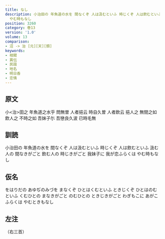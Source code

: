 ```yaml
---
title: なし
description: 小治田の 年魚道の水を 間なくぞ 人は汲むといふ 時じくぞ 人は飲むといふ 汲む人の 間なきがごと 飲む人の 時じきがごと 我妹子に 我が恋ふらくは
  やむ時もなし
position: 3260
category: 巻13
version: '1.0'
volume: 13
comparison:
- 沼 -> 治 [元][天][類]
keywords:
- 相聞
- 異伝
- 民謡
- 地名
- 明日香
- 恋情
---
```


## 原文

小<治>田之 年魚道之水乎 問無曽 人者挹云 時自久曽 人者飲云 挹人之 無間之如 飲人之 不時之如 吾妹子尓 吾戀良久波 已時毛無

## 訓読

小治田の 年魚道の水を 間なくぞ 人は汲むといふ 時じくぞ 人は飲むといふ 汲む人の 間なきがごと 飲む人の 時じきがごと 我妹子に 我が恋ふらくは やむ時もなし

## 仮名

をはりだの あゆぢのみづを まなくぞ ひとはくむといふ ときじくぞ ひとはのむといふ くむひとの まなきがごと のむひとの ときじきがごと わぎもこに あがこふらくは やむときもなし

## 左注

（右三首）
